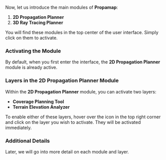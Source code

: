 Now, let us introduce the main modules of **Propamap**:

1. **2D Propagation Planner**
2. **3D Ray Tracing Planner**

You will find these modules in the top center of the user interface. Simply click on them to activate.

### Activating the Module

By default, when you first enter the interface, the **2D Propagation Planner** module is already active.

### Layers in the 2D Propagation Planner Module

Within the **2D Propagation Planner** module, you can activate two layers:

- **Coverage Planning Tool**
- **Terrain Elevation Analyzer**

To enable either of these layers, hover over the icon in the top right corner and click on the layer you wish to activate. They will be activated immediately.

### Additional Details

Later, we will go into more detail on each module and layer.